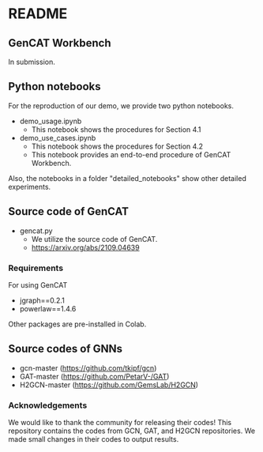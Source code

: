 # README

## GenCAT Workbench

In submission.

## Python notebooks
For the reproduction of our demo, we provide two python notebooks.
+ demo_usage.ipynb
  + This notebook shows the procedures for Section 4.1
+ demo_use_cases.ipynb
  + This notebook shows the procedures for Section 4.2
  + This notebook provides an end-to-end procedure of GenCAT Workbench.

Also, the notebooks in a folder "detailed_notebooks" show other detailed experiments.

## Source code of GenCAT

+ gencat.py
  + We utilize the source code of GenCAT.
  + https://arxiv.org/abs/2109.04639

### Requirements
For using GenCAT
+ jgraph==0.2.1
+ powerlaw==1.4.6

Other packages are pre-installed in Colab.

## Source codes of GNNs
  + gcn-master (https://github.com/tkipf/gcn)
  + GAT-master (https://github.com/PetarV-/GAT)
  + H2GCN-master (https://github.com/GemsLab/H2GCN)
  
### Acknowledgements
We would like to thank the community for releasing their codes! This repository contains the codes from GCN, GAT, and H2GCN repositories.
We made small changes in their codes to output results.
